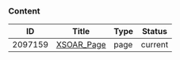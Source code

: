 ### Content
|ID|Title|Type|Status|
|---|---|---|---|
| 2097159 | [XSOAR_Page](https://xsoar-bd.atlassian.net/wiki/spaces/XSOAR/pages/2097159/XSOAR_Page) | page | current |
